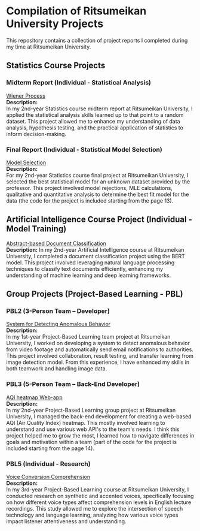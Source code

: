 # Compilation of Ritsumeikan University Projects  

This repository contains a collection of project reports I completed during my time at Ritsumeikan University.  

## Statistics Course Projects  

### Midterm Report  (Individual - Statistical Analysis)
[Wiener Process](https://github.com/biligee23/Compilation-of-Ritsumeikan-university-project/blob/main/Statistics_Midterm_Poster_Biligsaikhan.pdf)  
**Description:**  
In my 2nd-year Statistics course midterm report at Ritsumeikan University, I applied the statistical analysis skills learned up to that point to a random dataset. This project allowed me to enhance my understanding of data analysis, hypothesis testing, and the practical application of statistics to inform decision-making.

### Final Report  (Individual - Statistical Model Selection)
[Model Selection](https://github.com/biligee23/Compilation-of-Ritsumeikan-university-project/blob/main/Statistics_Finals_Model_Selection_Biligsaikhan.pdf)  
**Description:**  
For my 2nd-year Statistics course final project at Ritsumeikan University, I selected the best statistical model for an unknown dataset provided by the professor. This project involved model rejections, MLE calculations, qualitative and quantitative analysis to determine the best fit model for the data (the code for the project is included starting from the page 13).

## Artificial Intelligence Course Project (Individual - Model Training)

[Abstract-based Document Classification](https://github.com/biligee23/Compilation-of-Ritsumeikan-university-project/blob/main/AI_Final_Report_Biligsaikhan.pdf)  
**Description:** 
In my 2nd-year Artificial Intelligence course at Ritsumeikan University, I completed a document classification project using the BERT model. This project involved leveraging natural language processing techniques to classify text documents efficiently, enhancing my understanding of machine learning and deep learning frameworks.

## Group Projects (Project-Based Learning - PBL)  

### PBL2 (3-Person Team – Developer)  
[System for Detecting Anomalous Behavior](https://github.com/biligee23/Compilation-of-Ritsumeikan-university-project/blob/main/PBL2_Anomalous_Action_Detection_System_Biligsaikhan.pdf)  
**Description:**  
In my 1st-year Project-Based Learning team project at Ritsumeikan University, I worked on developing a system to detect anomalous behavior from video footage and automatically send email notifications to authorities. This project involved collaboration, result testing, and transfer learning from image detection model. From this experience, I have enhanced my skills in both teamwork and handling image data.

### PBL3 (5-Person Team – Back-End Developer)  
[AQI heatmap Web-app](https://github.com/biligee23/Compilation-of-Ritsumeikan-university-project/blob/main/PBL3_GeoPath_AQI_Map_Biligsaikhan.pdf)  
**Description:**  
In my 2nd-year Project-Based Learning group project at Ritsumeikan University, I managed the back-end development for creating a web-based AQI (Air Quality Index) heatmap. This mostly involved learning to understand and use various web API's to the team's needs. I think this project helped me to grow the most, I learned how to navigate differences in goals and motivation within a team  (part of the code for the project is included starting from the page 14).


### PBL5 (Individual - Research)  
[Voice Conversion Comprehension](https://github.com/biligee23/Compilation-of-Ritsumeikan-university-project/blob/main/PBL5_Voice_Comprehension_Biligsaikhan.pdf)  
**Description:**  
In my 3rd-year Project-Based Learning course at Ritsumeikan University, I conducted research on synthetic and accented voices, specifically focusing on how different voice types affect comprehension levels in English lecture recordings. This study allowed me to explore the intersection of speech technology and language learning, analyzing how various voice types impact listener attentiveness and understanding.

